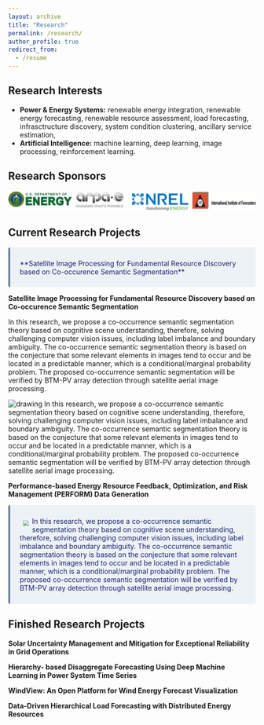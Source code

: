```yaml
---
layout: archive
title: "Research"
permalink: /research/
author_profile: true
redirect_from:
  - /resume
---
```


Research Interests
-------
* **Power & Energy Systems:** renewable energy integration, renewable energy forecasting, renewable resource assessment, load forecasting, infrasctructure discovery, system condition clustering, ancillary service estimation, 
* **Artificial Intelligence:** machine learning, deep learning, image processing, reinforcement learning.


Research Sponsors
------
<img src="/images/Sponsors.png" alt="drawing" width="800"/>

Current Research Projects
------
<div class="warning" style='background-color:#EDF2F7; color:#1A2067; border-left: solid #718096 4px; border-radius: 4px;'>
<p style='padding:0.7em; margin-left:0.7em; display: inline-block;'>
**Satellite Image Processing for Fundamental Resource Discovery based on Co-occurence Semantic Segmentation**
</p>
</div>


**Satellite Image Processing for Fundamental Resource Discovery based on Co-occurence Semantic Segmentation**

In this research, we propose a co-occurrence semantic segmentation theory based on cognitive scene understanding, therefore, solving challenging computer vision issues, including label imbalance and boundary ambiguity. The co-occurrence semantic segmentation theory is based on the conjecture that some relevant elements in images tend to occur and be located in a predictable manner, which is a conditional/marginal probability problem. The proposed co-occurrence semantic segmentation will be verified by BTM-PV array detection through satellite aerial image processing.

<img src="/images/site-logo.png" alt="drawing" width="300"/> In this research, we propose a co-occurrence semantic segmentation theory based on cognitive scene understanding, therefore, solving challenging computer vision issues, including label imbalance and boundary ambiguity. The co-occurrence semantic segmentation theory is based on the conjecture that some relevant elements in images tend to occur and be located in a predictable manner, which is a conditional/marginal probability problem. The proposed co-occurrence semantic segmentation will be verified by BTM-PV array detection through satellite aerial image processing.


**Performance-based Energy Resource Feedback, Optimization, and Risk Management (PERFORM) Data Generation**
<div class="warning" style='background-color:#EDF2F7; color:#1A2067; border-left: solid #718096 4px; border-radius: 4px;'>
<p style='padding:0.7em; margin-left:0.7em; display: inline-block;'>
<img src="/images/site-logo.png" style="zoom:70%;  float:left; padding:0.7em"/>
In this research, we propose a co-occurrence semantic segmentation theory based on cognitive scene understanding, therefore, solving challenging computer vision issues, including label imbalance and boundary ambiguity. The co-occurrence semantic segmentation theory is based on the conjecture that some relevant elements in images tend to occur and be located in a predictable manner, which is a conditional/marginal probability problem. The proposed co-occurrence semantic segmentation will be verified by BTM-PV array detection through satellite aerial image processing.
</p>
</div>

Finished Research Projects
------
**Solar Uncertainty Management and Mitigation for Exceptional Reliability in Grid Operations**

**Hierarchy- based Disaggregate Forecasting Using Deep Machine Learning in Power System Time Series**

**WindView: An Open Platform for Wind Energy Forecast Visualization**

**Data-Driven Hierarchical Load Forecasting with Distributed Energy Resources**



